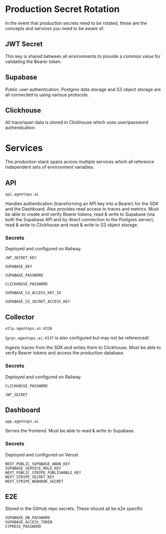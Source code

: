 # Production Secret Rotation

In the event that production secrets need to be rotated, these are the concepts and services you need to be aware of. 

## JWT Secret

This key is shared between all environments to provide a common value for validating the Bearer token.

## Supabase

Public user authentication, Postgres data storage and S3 object storage are all connected to using various protocols. 

## Clickhouse

All trace/span data is stored in Clickhouse which uses user/password authentication.

# Services

The production stack spans across multiple services which all reference independent sets of environment variables. 

## API

`api.agentops.ai`

Handles authentication (transforming an API key into a Bearer) for the SDK and the Dashboard. Also provides read access to traces and metrics. Must be able to create and verify Bearer tokens, read & write to Supabase (via both the Supabase API and by direct connection to the Postgres server), read & write to Clickhouse and read & write to S3 object storage. 

### Secrets

Deployed and configured on Railway.

`JWT_SECRET_KEY`

`SUPABASE_KEY`

`SUPABASE_PASSWORD`

`CLICKHOUSE_PASSWORD`

`SUPABASE_S3_ACCESS_KEY_ID`

`SUPABASE_S3_SECRET_ACCESS_KEY`

## Collector

`otlp.agentops.ai:4318`

(`grpc.agentops.ai:4137` is also configured but may not be referenced)

Ingests traces from the SDK and writes them to Clickhouse. Must be able to verify Bearer tokens and access the production database. 

### Secrets

Deployed and configured on Railway.

`CLICKHOUSE_PASSWORD`

`JWT_SECRET`

## Dashboard

`app.agentops.ai`

Serves the frontend. Must be able to read & write to Supabase. 

### Secrets

Deployed and configured on Vercel.

```
NEXT_PUBLIC_SUPABASE_ANON_KEY
SUPABASE_SERVICE_ROLE_KEY
NEXT_PUBLIC_STRIPE_PUBLISHABLE_KEY
NEXT_STRIPE_SECRET_KEY
NEXT_STRIPE_WEBHOOK_SECRET
```

## E2E
Stored in the GitHub repo secrets.
These should all be e2e specific

```
SUPABASE_DB_PASSWORD
SUPABASE_ACCESS_TOKEN
CYPRESS_PASSWORD
```